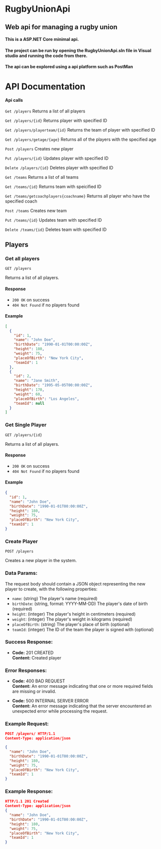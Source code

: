 # RugbyUnionApi
## Web api for managing a rugby union

#### This is a ASP.NET Core minimal api.

#### The project can be run by opening the RugbyUnionApi.sln file in Visual studio and running the code from there.

#### The api can be explored using a api platform such as PostMan


# API Documentation

#### Api calls
`Get /players` Returns a list of all players

`Get /players/{id}` Returns player with specified ID

`Get /players/playerteam/{id}` Returns the team of player with specified ID

`Get /players/getage/{age}`
Returns all of the players with the specified age

`Post /players` Creates new player

`Put /players/{id}` Updates player with specified ID

`Delete /players/{id}` Deletes player with specified ID

`Get /teams` Returns a list of all teams

`Get /teams/{id}` Returns team with speicified ID

`Get /teams/getcoachplayers{coachname}` Returns all player who have the specified coach

`Post /teams` Creates new team

`Put /teams/{id}` Updates team with specified ID

`Delete /teams/{id}` Deletes team with specified ID


## Players

### Get all players

`GET /players`

Returns a list of all players.

#### Response

- `200 OK` on success
- `404 Not Found` if no players found

#### Example

```json
[
  {
    "id": 1,
    "name": "John Doe",
    "birthDate": "1990-01-01T00:00:00Z",
    "height": 180,
    "weight": 75,
    "placeOfBirth": "New York City",
    "teamId": 1
  },
  {
    "id": 2,
    "name": "Jane Smith",
    "birthDate": "1995-05-05T00:00:00Z",
    "height": 170,
    "weight": 60,
    "placeOfBirth": "Los Angeles",
    "teamId": null
  }
]
```

### Get Single Player
`GET /players/{id}`

Returns a list of all players.

#### Response

- `200 OK` on success
- `404 Not Found` if no players found

#### Example

```json
{
  "id": 1,
  "name": "John Doe",
  "birthDate": "1990-01-01T00:00:00Z",
  "height": 180,
  "weight": 75,
  "placeOfBirth": "New York City",
  "teamId": 1
}
```

### Create Player
`POST /players`

Creates a new player in the system.

### Data Params:

The request body should contain a JSON object representing the new player to create, with the following properties:

- `name`: (string) The player's name (required)
- `birthDate`: (string, format: YYYY-MM-DD) The player's date of birth (required)
- `height`: (integer) The player's height in centimeters (required)
- `weight`: (integer) The player's weight in kilograms (required)
- `placeOfBirth`: (string) The player's place of birth (optional)
- `teamId`: (integer) The ID of the team the player is signed with (optional)

### Success Response:

- **Code:** 201 CREATED<br />
  **Content:** Created player

### Error Responses:

- **Code:** 400 BAD REQUEST<br />
  **Content:** An error message indicating that one or more required fields are missing or invalid.
  
- **Code:** 500 INTERNAL SERVER ERROR<br />
  **Content:** An error message indicating that the server encountered an unexpected error while processing the request.

### Example Request:
```json
POST /players/ HTTP/1.1
Content-Type: application/json

{
  "name": "John Doe",
  "birthDate": "1990-01-01T00:00:00Z",
  "height": 180,
  "weight": 75,
  "placeOfBirth": "New York City",
  "teamId": 1
}
```

### Example Response:
```json
HTTP/1.1 201 Created
Content-Type: application/json
{
  "name": "John Doe",
  "birthDate": "1990-01-01T00:00:00Z",
  "height": 180,
  "weight": 75,
  "placeOfBirth": "New York City",
  "teamId": 1
}
```
